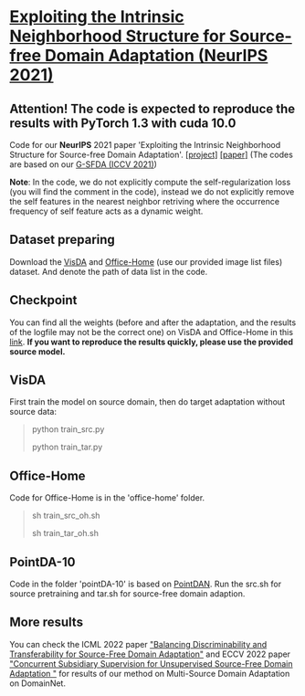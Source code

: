 # [Exploiting the Intrinsic Neighborhood Structure for Source-free Domain Adaptation (NeurIPS 2021)](https://arxiv.org/abs/2110.04202)
## **Attention!** The code is expected to reproduce the results with **PyTorch 1.3 with cuda 10.0**


Code for our **NeurIPS** 2021 paper 'Exploiting the Intrinsic Neighborhood Structure for Source-free Domain Adaptation'. [[project]](https://sites.google.com/view/trustyourgoodfriend-neurips21/) [[paper]](https://arxiv.org/abs/2110.04202) (The codes are based on our [G-SFDA (ICCV 2021)](https://github.com/Albert0147/G-SFDA))

**Note**: In the code, we do not explicitly compute the self-regularization loss (you will find the comment in the code), instead we do not explicitly remove the self features in the nearest neighbor retriving where the occurrence frequency of self feature acts as a dynamic weight.

## Dataset preparing

Download the [VisDA](https://github.com/VisionLearningGroup/taskcv-2017-public/tree/master/classification) and [Office-Home](https://www.hemanthdv.org/officeHomeDataset.html) (use our provided image list files) dataset. And denote the path of data list in the code. 
## Checkpoint

You can find all the weights (before and after the adaptation, and the results of the logfile may not be the correct one) on VisDA and Office-Home in this [link](https://drive.google.com/drive/folders/1Tx-iyEXDbmuxlLyYX5sLKwNsTrpwHpjk?usp=sharing). **If you want to reproduce the results quickly, please use the provided source model.**

## VisDA


First train the model on source domain, then do target adaptation without source data:
> python train_src.py
>
> python train_tar.py

## Office-Home
Code for Office-Home is in the 'office-home' folder. 

> sh train_src_oh.sh
>
> sh train_tar_oh.sh

## PointDA-10

Code in the folder 'pointDA-10' is based on [PointDAN](https://github.com/canqin001/PointDAN). Run the src.sh for source pretraining and tar.sh for source-free domain adaption.


## More results

You can check the ICML 2022 paper ["Balancing Discriminability and Transferability for Source-Free Domain Adaptation"](https://proceedings.mlr.press/v162/kundu22a.html) and ECCV 2022 paper ["Concurrent Subsidiary Supervision for Unsupervised Source-Free Domain Adaptation
"](https://arxiv.org/abs/2207.13247) for results of our method on Multi-Source Domain Adaptation on DomainNet.
